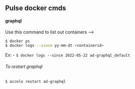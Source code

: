 
## Pulse docker cmds

#### graphql

Use this command to list out containers -->
```bash
$ docker ps 
$ docker logs --since yy-mm-dt <containerid>
```
Ex: - `$ docker logs --since 2022-05-22 ad-graphql_default`

###### To restart graphql
`$ accelo restart ad-graphql`

